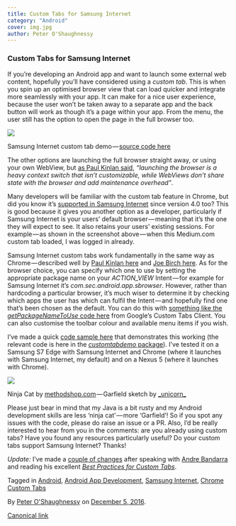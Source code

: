 ```yaml
---
title: Custom Tabs for Samsung Internet
category: "Android"
cover: img.jpg
author: Peter O'Shaughnessy
---
```


### Custom Tabs for Samsung Internet

If you’re developing an Android app and want to launch some external web content, hopefully you’ll have considered using a _custom tab_. This is when you spin up an optimised browser view that can load quicker and integrate more seamlessly with your app. It can make for a nice user experience, because the user won’t be taken away to a separate app and the back button will work as though it’s a page within your app. From the menu, the user still has the option to open the page in the full browser too.

![](https://cdn-images-1.medium.com/max/800/1*euR8TRux2wG1IW5g_basnQ.png)

Samsung Internet custom tab demo — [source code here](https://github.com/SamsungInternet/examples/tree/master/custom-tab-demo)

The other options are launching the full browser straight away, or using your own WebView, but [as Paul Kinlan said](https://developer.chrome.com/multidevice/android/customtabs), _“launching the browser is a heavy context switch that isn’t customizable, while WebViews don’t share state with the browser and add maintenance overhead”_.

Many developers will be familiar with the custom tab feature in Chrome, but did you know it’s [supported in Samsung Internet](http://developer.samsung.com/technical-doc/view.do?v=T000000245&pi=2&ps=10&pb=Y&ct=&sc=) since version 4.0 too? This is good because it gives you another option as a developer, particularly if Samsung Internet is your users’ default browser — meaning that it’s the one they will expect to see. It also retains your users’ existing sessions. For example — as shown in the screenshot above — when this Medium.com custom tab loaded, I was logged in already.

Samsung Internet custom tabs work fundamentally in the same way as Chrome — described well by [Paul Kinlan here](https://developer.chrome.com/multidevice/android/customtabs) and [Joe Birch here](https://labs.ribot.co.uk/exploring-chrome-customs-tabs-on-android-ef427effe2f4). As for the browser choice, you can specify which one to use by setting the appropriate package name on your _ACTION_VIEW_ Intent — for example for Samsung Internet it’s _com.sec.android.app.sbrowser_. However, rather than hardcoding a particular browser, it’s much wiser to determine it by checking which apps the user has which can fulfil the Intent — and hopefully find one that’s been chosen as the default. You can do this with [something like the _getPackageNameToUse_ code here](https://github.com/GoogleChrome/custom-tabs-client/blob/master/shared/src/main/java/org/chromium/customtabsclient/shared/CustomTabsHelper.java#L63) from Google’s Custom Tabs Client. You can also customise the toolbar colour and available menu items if you wish.

I’ve made a quick [code sample here](https://github.com/SamsungInternet/examples/tree/master/custom-tab-demo) that demonstrates this working (the relevant code is here in the [_customtabdemo_ package](https://github.com/SamsungInternet/examples/tree/master/custom-tab-demo/app/src/main/java/com/example/samsunginternet/customtabdemo)). I’ve tested it on a Samsung S7 Edge with Samsung Internet and Chrome (where it launches with Samsung Internet, my default) and on a Nexus 5 (where it launches with Chrome).

![](https://cdn-images-1.medium.com/max/600/1*mc5smFp2g6AQXC5lejokcg.png)

Ninja Cat by [methodshop.com](https://www.flickr.com/photos/methodshop/3206290013) — Garfield sketch by [\_unicorn\_](https://www.sketchport.com/user/5392545660010496/_unicorn_)

Please just bear in mind that my Java is a bit rusty and my Android development skills are less ‘ninja cat’ — more ‘Garfield’! So if you spot any issues with the code, please do raise an issue or a PR. Also, I’d be really interested to hear from you in the comments: are you already using custom tabs? Have you found any resources particularly useful? Do your custom tabs support Samsung Internet? Thanks!

_Update:_ I’ve made a [couple of changes](https://github.com/SamsungInternet/examples/pull/1) after speaking with [Andre Bandarra](https://medium.com/u/a97b3497bd08) and reading his excellent [_Best Practices for Custom Tabs_](https://medium.com/google-developers/best-practices-for-custom-tabs-5700e55143ee).

Tagged in [Android](https://medium.com/tag/android), [Android App Development](https://medium.com/tag/android-app-development), [Samsung Internet](https://medium.com/tag/samsung-internet), [Chrome Custom Tabs](https://medium.com/tag/chrome-custom-tabs)

By [Peter O'Shaughnessy](https://medium.com/@poshaughnessy) on [December 5, 2016](https://medium.com/p/8563e4754b22).

[Canonical link](https://medium.com/@poshaughnessy/custom-tabs-for-samsung-internet-8563e4754b22)
